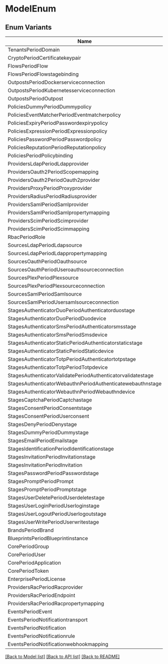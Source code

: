 # ModelEnum

## Enum Variants

| Name | Value |
|---- | -----|
| TenantsPeriodDomain | authentik_tenants.domain |
| CryptoPeriodCertificatekeypair | authentik_crypto.certificatekeypair |
| FlowsPeriodFlow | authentik_flows.flow |
| FlowsPeriodFlowstagebinding | authentik_flows.flowstagebinding |
| OutpostsPeriodDockerserviceconnection | authentik_outposts.dockerserviceconnection |
| OutpostsPeriodKubernetesserviceconnection | authentik_outposts.kubernetesserviceconnection |
| OutpostsPeriodOutpost | authentik_outposts.outpost |
| PoliciesDummyPeriodDummypolicy | authentik_policies_dummy.dummypolicy |
| PoliciesEventMatcherPeriodEventmatcherpolicy | authentik_policies_event_matcher.eventmatcherpolicy |
| PoliciesExpiryPeriodPasswordexpirypolicy | authentik_policies_expiry.passwordexpirypolicy |
| PoliciesExpressionPeriodExpressionpolicy | authentik_policies_expression.expressionpolicy |
| PoliciesPasswordPeriodPasswordpolicy | authentik_policies_password.passwordpolicy |
| PoliciesReputationPeriodReputationpolicy | authentik_policies_reputation.reputationpolicy |
| PoliciesPeriodPolicybinding | authentik_policies.policybinding |
| ProvidersLdapPeriodLdapprovider | authentik_providers_ldap.ldapprovider |
| ProvidersOauth2PeriodScopemapping | authentik_providers_oauth2.scopemapping |
| ProvidersOauth2PeriodOauth2provider | authentik_providers_oauth2.oauth2provider |
| ProvidersProxyPeriodProxyprovider | authentik_providers_proxy.proxyprovider |
| ProvidersRadiusPeriodRadiusprovider | authentik_providers_radius.radiusprovider |
| ProvidersSamlPeriodSamlprovider | authentik_providers_saml.samlprovider |
| ProvidersSamlPeriodSamlpropertymapping | authentik_providers_saml.samlpropertymapping |
| ProvidersScimPeriodScimprovider | authentik_providers_scim.scimprovider |
| ProvidersScimPeriodScimmapping | authentik_providers_scim.scimmapping |
| RbacPeriodRole | authentik_rbac.role |
| SourcesLdapPeriodLdapsource | authentik_sources_ldap.ldapsource |
| SourcesLdapPeriodLdappropertymapping | authentik_sources_ldap.ldappropertymapping |
| SourcesOauthPeriodOauthsource | authentik_sources_oauth.oauthsource |
| SourcesOauthPeriodUseroauthsourceconnection | authentik_sources_oauth.useroauthsourceconnection |
| SourcesPlexPeriodPlexsource | authentik_sources_plex.plexsource |
| SourcesPlexPeriodPlexsourceconnection | authentik_sources_plex.plexsourceconnection |
| SourcesSamlPeriodSamlsource | authentik_sources_saml.samlsource |
| SourcesSamlPeriodUsersamlsourceconnection | authentik_sources_saml.usersamlsourceconnection |
| StagesAuthenticatorDuoPeriodAuthenticatorduostage | authentik_stages_authenticator_duo.authenticatorduostage |
| StagesAuthenticatorDuoPeriodDuodevice | authentik_stages_authenticator_duo.duodevice |
| StagesAuthenticatorSmsPeriodAuthenticatorsmsstage | authentik_stages_authenticator_sms.authenticatorsmsstage |
| StagesAuthenticatorSmsPeriodSmsdevice | authentik_stages_authenticator_sms.smsdevice |
| StagesAuthenticatorStaticPeriodAuthenticatorstaticstage | authentik_stages_authenticator_static.authenticatorstaticstage |
| StagesAuthenticatorStaticPeriodStaticdevice | authentik_stages_authenticator_static.staticdevice |
| StagesAuthenticatorTotpPeriodAuthenticatortotpstage | authentik_stages_authenticator_totp.authenticatortotpstage |
| StagesAuthenticatorTotpPeriodTotpdevice | authentik_stages_authenticator_totp.totpdevice |
| StagesAuthenticatorValidatePeriodAuthenticatorvalidatestage | authentik_stages_authenticator_validate.authenticatorvalidatestage |
| StagesAuthenticatorWebauthnPeriodAuthenticatewebauthnstage | authentik_stages_authenticator_webauthn.authenticatewebauthnstage |
| StagesAuthenticatorWebauthnPeriodWebauthndevice | authentik_stages_authenticator_webauthn.webauthndevice |
| StagesCaptchaPeriodCaptchastage | authentik_stages_captcha.captchastage |
| StagesConsentPeriodConsentstage | authentik_stages_consent.consentstage |
| StagesConsentPeriodUserconsent | authentik_stages_consent.userconsent |
| StagesDenyPeriodDenystage | authentik_stages_deny.denystage |
| StagesDummyPeriodDummystage | authentik_stages_dummy.dummystage |
| StagesEmailPeriodEmailstage | authentik_stages_email.emailstage |
| StagesIdentificationPeriodIdentificationstage | authentik_stages_identification.identificationstage |
| StagesInvitationPeriodInvitationstage | authentik_stages_invitation.invitationstage |
| StagesInvitationPeriodInvitation | authentik_stages_invitation.invitation |
| StagesPasswordPeriodPasswordstage | authentik_stages_password.passwordstage |
| StagesPromptPeriodPrompt | authentik_stages_prompt.prompt |
| StagesPromptPeriodPromptstage | authentik_stages_prompt.promptstage |
| StagesUserDeletePeriodUserdeletestage | authentik_stages_user_delete.userdeletestage |
| StagesUserLoginPeriodUserloginstage | authentik_stages_user_login.userloginstage |
| StagesUserLogoutPeriodUserlogoutstage | authentik_stages_user_logout.userlogoutstage |
| StagesUserWritePeriodUserwritestage | authentik_stages_user_write.userwritestage |
| BrandsPeriodBrand | authentik_brands.brand |
| BlueprintsPeriodBlueprintinstance | authentik_blueprints.blueprintinstance |
| CorePeriodGroup | authentik_core.group |
| CorePeriodUser | authentik_core.user |
| CorePeriodApplication | authentik_core.application |
| CorePeriodToken | authentik_core.token |
| EnterprisePeriodLicense | authentik_enterprise.license |
| ProvidersRacPeriodRacprovider | authentik_providers_rac.racprovider |
| ProvidersRacPeriodEndpoint | authentik_providers_rac.endpoint |
| ProvidersRacPeriodRacpropertymapping | authentik_providers_rac.racpropertymapping |
| EventsPeriodEvent | authentik_events.event |
| EventsPeriodNotificationtransport | authentik_events.notificationtransport |
| EventsPeriodNotification | authentik_events.notification |
| EventsPeriodNotificationrule | authentik_events.notificationrule |
| EventsPeriodNotificationwebhookmapping | authentik_events.notificationwebhookmapping |


[[Back to Model list]](../README.md#documentation-for-models) [[Back to API list]](../README.md#documentation-for-api-endpoints) [[Back to README]](../README.md)


